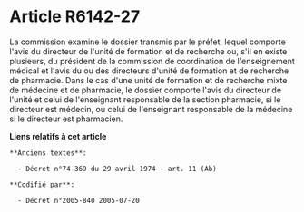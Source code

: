 # Article R6142-27

La commission examine le dossier transmis par le préfet, lequel comporte l'avis du directeur de l'unité de formation et de
recherche ou, s'il en existe plusieurs, du président de la commission de coordination de l'enseignement médical et l'avis du
ou des directeurs d'unité de formation et de recherche de pharmacie. Dans le cas d'une unité de formation et de recherche
mixte de médecine et de pharmacie, le dossier comporte l'avis du directeur de l'unité et celui de l'enseignant responsable de
la section pharmacie, si le directeur est médecin, ou celui de l'enseignant responsable de la médecine si le directeur est
pharmacien.

**Liens relatifs à cet article**

	**Anciens textes**:

	  - Décret n°74-369 du 29 avril 1974 - art. 11 (Ab)

	**Codifié par**:

	  - Décret n°2005-840 2005-07-20
